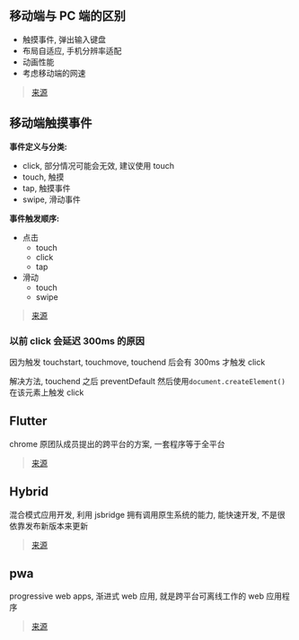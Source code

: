 ## 移动端与 PC 端的区别

- 触摸事件, 弹出输入键盘
- 布局自适应, 手机分辨率适配
- 动画性能
- 考虑移动端的网速

> [来源](https://www.cnblogs.com/zhuzhenwei918/p/6790859.html)

## 移动端触摸事件

**事件定义与分类:**

- click, 部分情况可能会无效, 建议使用 touch
- touch, 触摸
- tap, 触摸事件
- swipe, 滑动事件

**事件触发顺序:**

- 点击
  - touch
  - click
  - tap
- 滑动
  - touch
  - swipe

> [来源](https://www.cnblogs.com/imwtr/p/5882166.html)

### 以前 click 会延迟 300ms 的原因

因为触发 touchstart, touchmove, touchend 后会有 300ms 才触发 click

解决方法, touchend 之后 preventDefault 然后使用`document.createElement()`在该元素上触发 click

## Flutter

chrome 原团队成员提出的跨平台的方案, 一套程序等于全平台

> [来源](https://hicc.me/flutter-for-frontend-engineer/)

## Hybrid

混合模式应用开发, 利用 jsbridge 拥有调用原生系统的能力, 能快速开发, 不是很依靠发布新版本来更新

> [来源](https://juejin.im/post/5b4ff3bee51d4519721b9986)

## pwa

progressive web apps, 渐进式 web 应用, 就是跨平台可离线工作的 web 应用程序

> [来源](https://developer.mozilla.org/zh-CN/docs/Web/Progressive_web_apps)
